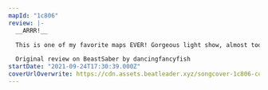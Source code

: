 ```yaml
---
mapId: "1c806"
review: |-
  __ARRR!__

  This is one of my favorite maps EVER! Gorgeous light show, almost too pretty for such a playful song. The patterns are really fun, though I feel like there's a few wonky rhythm spots here and there (though this could be my inexperience). When I show off Beat Saber to friends, this is the map I show them. SEND THEM TO THE DEPTHS!

  Original review on BeastSaber by dancingfancyfish
startDate: "2021-09-24T17:30:39.000Z"
coverUrlOverwrite: https://cdn.assets.beatleader.xyz/songcover-1c806-cover.jpg
---
```

